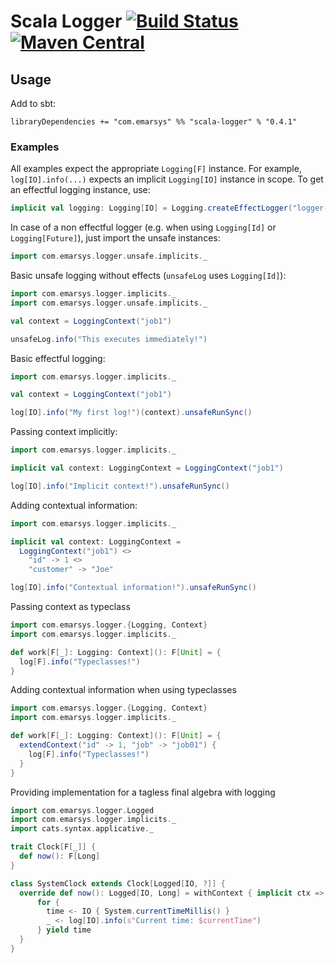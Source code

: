 # Scala Logger [![Build Status](https://travis-ci.org/emartech/scala-logger.svg?branch=master)](https://travis-ci.org/emartech/scala-logger) [![Maven Central](https://img.shields.io/maven-central/v/com.emarsys/scala-logger_2.12.svg?label=Maven%20Central)](https://search.maven.org/search?q=g:%22com.emarsys%22%20AND%20a:%22scala-logger_2.12%22)

## Usage

Add to sbt:

```sbtshell
libraryDependencies += "com.emarsys" %% "scala-logger" % "0.4.1"
```

### Examples

All examples expect the appropriate `Logging[F]` instance. For example, `log[IO].info(...)` expects an implicit `Logging[IO]` instance in scope. To get an effectful logging instance, use:
```scala
implicit val logging: Logging[IO] = Logging.createEffectLogger("logger-name")
```

In case of a non effectful logger (e.g. when using `Logging[Id]` or `Logging[Future]`), just import the unsafe instances: 
```scala
import com.emarsys.logger.unsafe.implicits._
```

Basic unsafe logging without effects (`unsafeLog` uses `Logging[Id]`):

```scala
import com.emarsys.logger.implicits._
import com.emarsys.logger.unsafe.implicits._

val context = LoggingContext("job1")

unsafeLog.info("This executes immediately!")
```

Basic effectful logging:

```scala
import com.emarsys.logger.implicits._

val context = LoggingContext("job1")

log[IO].info("My first log!")(context).unsafeRunSync()
```

Passing context implicitly:

```scala
import com.emarsys.logger.implicits._

implicit val context: LoggingContext = LoggingContext("job1")

log[IO].info("Implicit context!").unsafeRunSync()
```

Adding contextual information:

```scala
import com.emarsys.logger.implicits._

implicit val context: LoggingContext =
  LoggingContext("job1") <>
    "id" -> 1 <>
    "customer" -> "Joe"

log[IO].info("Contextual information!").unsafeRunSync()
```

Passing context as typeclass

```scala
import com.emarsys.logger.{Logging, Context}
import com.emarsys.logger.implicits._

def work[F[_]: Logging: Context](): F[Unit] = {
  log[F].info("Typeclasses!")
}
```

Adding contextual information when using typeclasses

```scala
import com.emarsys.logger.{Logging, Context}
import com.emarsys.logger.implicits._

def work[F[_]: Logging: Context](): F[Unit] = {
  extendContext("id" -> 1, "job" -> "job01") {
    log[F].info("Typeclasses!")
  }
}
```

Providing implementation for a tagless final algebra with logging

```scala
import com.emarsys.logger.Logged
import com.emarsys.logger.implicits._
import cats.syntax.applicative._

trait Clock[F[_]] {
  def now(): F[Long]
}

class SystemClock extends Clock[Logged[IO, ?]] {
  override def now(): Logged[IO, Long] = withContext { implicit ctx =>
      for {
        time <- IO { System.currentTimeMillis() }
        _ <- log[IO].info(s"Current time: $currentTime")
      } yield time
  }
}

```
